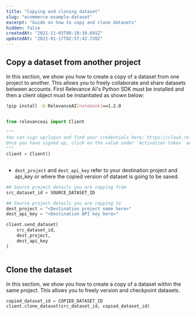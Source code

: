 ```yaml
---
title: "Copying and cloning dataset"
slug: "ecommerce-example-dataset"
excerpt: "Guide on how to copy and clone datasets"
hidden: false
createdAt: "2021-11-03T00:10:39.691Z"
updatedAt: "2022-01-17T02:57:42.720Z"
---
```

## Copy a dataset from another project


In this section, we show you how to create a copy of a dataset from one project to another. This allows you to freely collaborate and share datasets between accounts.
First Relevance AI's Python SDK must be installed and then a client object must be instantiated as shown below:

```bash Bash
!pip install -U RelevanceAI[notebook]==1.2.0
```
```bash
```

```python Python (SDK)
from relevanceai import Client

"""
You can sign up/login and find your credentials here: https://cloud.relevance.ai/sdk/api
Once you have signed up, click on the value under `Activation token` and paste it here
"""
client = Client()
```
```python
```


- `dest_project` and `dest_api_key` refer to your destination project and api_key or where the copied version of dataset is going to be saved.

```python Python (SDK)
## Source project details you are copying from
src_dataset_id = SOURCE_DATASET_ID

## Source project details you are copying to
dest_project = "<Destination project name here>"
dest_api_key = "<Destination API key here>"

client.send_dataset(
    src_dataset_id,
    dest_project,
    dest_api_key
)
```
```python
```

## Clone the dataset

In this section, we show you how to create a copy of a dataset within the same project. This allows you to freely version and checkpoint datasets.

```python Python (SDK)
copied_dataset_id = COPIED_DATASET_ID
client.clone_dataset(src_dataset_id, copied_dataset_id)
```
```python
```

